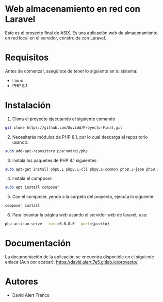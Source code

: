 # Web almacenamiento en red con Laravel

Este es el proyecto final de ASIX. Es una aplicación web de almacenamiento en red local en el servidor, construida con Laravel.

# Requisitos
Antes de comenzar, asegúrate de tener lo siguiente en tu sistema:

- Linux
- PHP 8.1

# Instalación

1. Clona el proyecto ejecutando el siguiente comando

```bash
git clone https://github.com/Dqvidd/Proyecto-Final.git
```
2. Necesitarás módulos de PHP 8.1, por lo cual descarga el repositorio usando:

```bash
sudo add-apt-repository ppa:ondrej/php
```

3. Instala los paquetes de PHP 8.1 siguientes:

```bash
sudo apt-get install php8.1 php8.1-cli php8.1-common php8.1-json php8.1-mbstring php8.1-mysql php8.1-xml php8.1-zip php8.1-curl
```

4. Instala el composer:

```bash
sudo apt install composer
```

5. Con el composer, yendo a la carpeta del proyecto, ejecuta lo siguiente:

```bash
composer install
```

6. Para levantar la página web usando el servidor web de laravel, usa:

```bash
php artisan serve --host=0.0.0.0 --port={puerto}
```

# Documentación
La documentación de la aplicación se encuentra disponible en el siguiente enlace (Aun por acabar):
https://david.alert.7e5.gitlab.io/proyecto/

# Autores
- David Alert Franco
